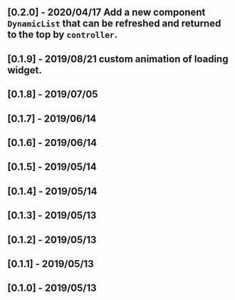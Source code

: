 ## [0.2.0] - 2020/04/17 Add a new component `DynamicList` that can be refreshed and returned to the top by `controller`.
## [0.1.9] - 2019/08/21 custom animation of loading widget.
## [0.1.8] - 2019/07/05
## [0.1.7] - 2019/06/14
## [0.1.6] - 2019/06/14
## [0.1.5] - 2019/05/14
## [0.1.4] - 2019/05/14
## [0.1.3] - 2019/05/13
## [0.1.2] - 2019/05/13
## [0.1.1] - 2019/05/13
## [0.1.0] - 2019/05/13
